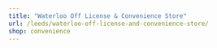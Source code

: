 ```yaml
---
title: "Waterloo Off License & Convenience Store"
url: /leeds/waterloo-off-license-and-convenience-store/
shop: convenience
---
```

